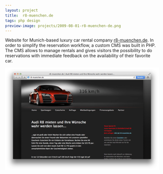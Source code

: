 ```yaml
---
layout: project
title:  r8-muenchen.de
tags: php design
preview-image: projects/2009-08-01-r8-muenchen-de.png
---
```


Website for Munich-based luxury car rental company [r8-muenchen.de](http://r8-muenchen.de). In order to simplify the reservation workflow, a custom CMS was built in PHP. The CMS allows to manage rentals and gives visitors the possibility to do reservations with immediate feedback on the availability of their favorite car.

![r8-muenchen.de screenshot](/assets/projects/2009-08-01-r8-muenchen-de.png)
